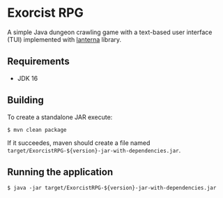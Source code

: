 # Exorcist RPG

A simple Java dungeon crawling game with a text-based user interface (TUI)
implemented with [lanterna](https://github.com/mabe02/lanterna) library.

## Requirements

- JDK 16

## Building

To create a standalone JAR execute:

```
$ mvn clean package
```

If it succeedes, maven should create a file named
`target/ExorcistRPG-${version}-jar-with-dependencies.jar`.

## Running the application

```
$ java -jar target/ExorcistRPG-${version}-jar-with-dependencies.jar
```
